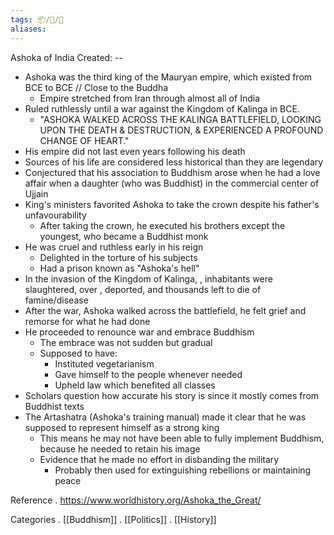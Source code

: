 ```yaml
---
tags: 📦/📝/📃
aliases:
---
```



 Ashoka of India
Created: --

- Ashoka was the third king of the Mauryan empire, which existed from  BCE to BCE // Close to the Buddha
	- Empire stretched from Iran through almost all of India
- Ruled ruthlessly until a war against the Kingdom of Kalinga in BCE.
	- "ASHOKA WALKED ACROSS THE KALINGA BATTLEFIELD, LOOKING UPON THE DEATH & DESTRUCTION, & EXPERIENCED A PROFOUND CHANGE OF HEART."
- His empire did not last even  years following his death
- Sources of his life are considered less historical than they are legendary
- Conjectured that his association to Buddhism arose when he had a love affair when a daughter (who was Buddhist) in the commercial center of Ujjain
- King's ministers favorited Ashoka to take the crown despite his father's unfavourability
	- After taking the crown, he executed his brothers except the youngest, who became a Buddhist monk
- He was cruel and ruthless early in his reign
	- Delighted in the torture of his subjects
	- Had a prison known as "Ashoka's hell"
- In the invasion of the Kingdom of Kalinga, , inhabitants were slaughtered, over , deported, and thousands left to die of famine/disease
- After the war, Ashoka walked across the battlefield, he felt grief and remorse for what he had done
- He proceeded to renounce war and embrace Buddhism
	- The embrace was not sudden but gradual
	- Supposed to have:
		- Instituted vegetarianism
		- Gave himself to the people whenever needed
		- Upheld law which benefited all classes
- Scholars question how accurate his story is since it mostly comes from Buddhist texts
- The Artashatra (Ashoka's training manual) made it clear that he was supposed to represent himself as a strong king
	- This means he may not have been able to fully implement Buddhism, because he needed to retain his image
	- Evidence that he made no effort in disbanding the military
		- Probably then used for extinguishing rebellions or maintaining peace

 Reference
. https://www.worldhistory.org/Ashoka_the_Great/

 Categories
. [[Buddhism]]
. [[Politics]]
. [[History]]
